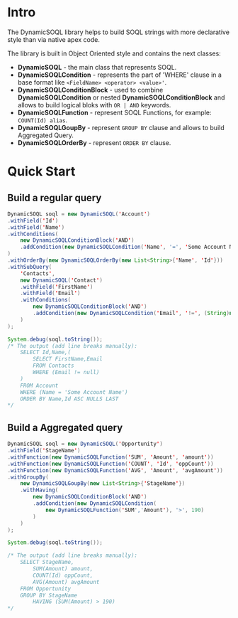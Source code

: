 # Intro

The DynamicSOQL library helps to build SOQL strings with more declarative style than via native apex code.

The library is built in Object Oriented style and contains the next classes:

- **DynamicSOQL** - the main class that represents SOQL.
- **DynamicSOQLCondition** - represents the part of 'WHERE' clause in a base format like `<FieldName> <operator> <value>'`.
- **DynamicSOQLConditionBlock** - used to combine **DynamicSOQLCondition** or nested **DynamicSOQLConditionBlock** and allows to build logical bloks with `OR | AND` keywords.
- **DynamicSOQLFunction** - represent SOQL Functions, for example: `COUNT(Id) alias`.
- **DynamicSOQLGoupBy** - represent `GROUP BY` clause and allows to build Aggregated Query.
- **DynamicSOQLOrderBy** - represent `ORDER BY` clause.

# Quick Start

## Build a regular query

```java
DynamicSOQL soql = new DynamicSOQL('Account')
.withField('Id')
.withField('Name')
.withConditions(
	new DynamicSOQLConditionBlock('AND')
	.addCondition(new DynamicSOQLCondition('Name', '=', 'Some Account Name'))
)
.withOrderBy(new DynamicSOQLOrderBy(new List<String>{'Name', 'Id'}))
.withSubQuery(
	'Contacts',
	new DynamicSOQL('Contact')
	.withField('FirstName')
	.withField('Email')
	.withConditions(
		new DynamicSOQLConditionBlock('AND')
		.addCondition(new DynamicSOQLCondition('Email', '!=', (String)null))
	)
);

System.debug(soql.toString());
/* The output (add line breaks manually):
	SELECT Id,Name,(
		SELECT FirstName,Email
		FROM Contacts
		WHERE (Email != null)
	)
	FROM Account
	WHERE (Name = 'Some Account Name')
	ORDER BY Name,Id ASC NULLS LAST
*/
```

## Build a Aggregated query

```java
DynamicSOQL soql = new DynamicSOQL('Opportunity')
.withField('StageName')
.withFunction(new DynamicSOQLFunction('SUM', 'Amount', 'amount'))
.withFunction(new DynamicSOQLFunction('COUNT', 'Id', 'oppCount'))
.withFunction(new DynamicSOQLFunction('AVG', 'Amount', 'avgAmount'))
.withGroupBy(
	new DynamicSOQLGoupBy(new List<String>{'StageName'})
	.withHaving(
		new DynamicSOQLConditionBlock('AND')
		.addCondition(new DynamicSOQLCondition(
			new DynamicSOQLFunction('SUM','Amount'), '>', 190)
		)
	)
);

System.debug(soql.toString());

/* The output (add line breaks manually):
	SELECT StageName,
		SUM(Amount) amount,
		COUNT(Id) oppCount,
		AVG(Amount) avgAmount
	FROM Opportunity
	GROUP BY StageName
		HAVING (SUM(Amount) > 190)
*/
```